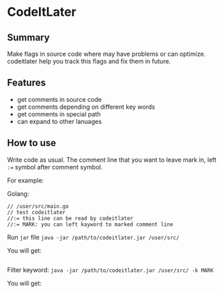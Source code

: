 # CodeItLater

## Summary
Make flags in source code where may have problems or can optimize. codeitlater help you track this flags and fix them in future.

## Features

* get comments in source code
* get comments depending on different key words
* get comments in special path
* can expand to other lanuages

## How to use

Write code as usual. The comment line that you want to leave mark in, left `:=` symbol after comment symbol.

For example:

Golang:
```golang
// /user/src/main.go
// test codeitlater
//:= this line can be read by codeitlater
//:= MARK: you can left kayword to marked comment line

```

Run `jar` file
`java -jar /path/to/codeitlater.jar /user/src/`

You will get:
```

```

Filter keyword:
`java -jar /path/to/codeitlater.jar /user/src/ -k MARK`

You will get:
```

```
